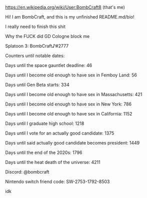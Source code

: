 https://en.wikipedia.org/wiki/User:BombCraft8 (that's me)

Hi! I am BombCraft, and this is my unfinished README.md/bio!

I really need to finish this shit

Why the FUCK did GD Cologne block me

Splatoon 3: BombCraft♪#2777

Counters until notable dates:

Days until the space gauntlet deadline: 46

Days until I become old enough to have sex in Femboy Land: 56

Days until Gen Beta starts: 334

Days until I become old enough to have sex in Massachusetts: 421

Days until I become old enough to have sex in New York: 786

Days until I become old enough to have sex in California: 1152

Days until I graduate high school: 1218

Days until I vote for an actually good candidate: 1375

Days until said actually good candidate becomes president: 1449

Days until the end of the 2020s: 1796

Days until the heat death of the universe: 4211

Discord: @bombcraft

Nintendo switch friend code: SW-2753-1792-8503

idk
